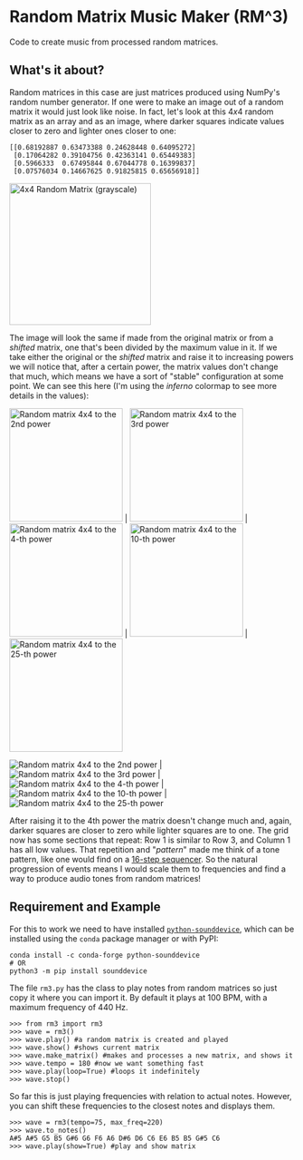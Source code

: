 # Random Matrix Music Maker (RM^3)

Code to create music from processed random matrices.

## What's it about?

Random matrices in this case are just matrices produced using NumPy's random number generator. If one were to make an image out of a random matrix it would just look like noise. In fact, let's look at this 4*x*4 random matrix as an array and as an image, where darker squares indicate values closer to zero and lighter ones closer to one:

```
[[0.68192887 0.63473388 0.24628448 0.64095272]
 [0.17064282 0.39104756 0.42363141 0.65449383]
 [0.5966333  0.67495844 0.67044778 0.16399837]
 [0.07576034 0.14667625 0.91825815 0.65656918]]
```

<img src="https://user-images.githubusercontent.com/13749006/77688552-a6979f00-6f76-11ea-9714-e585a0063769.png" height="250" title="4x4 Random Matrix (grayscale)">



The image will look the same if made from the original matrix or from a *shifted* matrix, one that's been divided by the maximum value in it. If we take either the original or the *shifted* matrix and raise it to increasing powers we will notice that, after a certain power, the matrix values don't change that much, which means we have a sort of "stable" configuration at some point. We can see this here (I'm using the *inferno* colormap to see more details in the values):

<img src="https://user-images.githubusercontent.com/13749006/77688641-cf1f9900-6f76-11ea-8231-56a2597c91c1.png" height="200" title="Random matrix 4x4 to the 2nd power"> | <img src="https://user-images.githubusercontent.com/13749006/77688690-e2caff80-6f76-11ea-854b-b8b18e40d0df.png" height="200" title="Random matrix 4x4 to the 3rd power"> | <img src="https://user-images.githubusercontent.com/13749006/77688752-f8402980-6f76-11ea-9f4c-08614d5a6a26.png" height="200" title="Random matrix 4x4 to the 4-th power"> | <img src="https://user-images.githubusercontent.com/13749006/77688790-01c99180-6f77-11ea-9213-759b9bf5abb1.png" height="200" title="Random matrix 4x4 to the 10-th power"> | <img src="https://user-images.githubusercontent.com/13749006/77688830-127a0780-6f77-11ea-838a-9d646f298da1.png" height="200" title="Random matrix 4x4 to the 25-th power">

![Random matrix 4x4 to the 2nd power](https://user-images.githubusercontent.com/13749006/77688641-cf1f9900-6f76-11ea-8231-56a2597c91c1.png) | ![Random matrix 4x4 to the 3rd power](https://user-images.githubusercontent.com/13749006/77688690-e2caff80-6f76-11ea-854b-b8b18e40d0df.png) | ![Random matrix 4x4 to the 4-th power](https://user-images.githubusercontent.com/13749006/77688752-f8402980-6f76-11ea-9f4c-08614d5a6a26.png) | ![Random matrix 4x4 to the 10-th power](https://user-images.githubusercontent.com/13749006/77688790-01c99180-6f77-11ea-9213-759b9bf5abb1.png) | ![Random matrix 4x4 to the 25-th power](https://user-images.githubusercontent.com/13749006/77688830-127a0780-6f77-11ea-838a-9d646f298da1.png)

After raising it to the 4th power the matrix doesn't change much and, again, darker squares are closer to zero while lighter squares are to one. The grid now has some sections that repeat: Row 1 is similar to Row 3, and Column 1 has all low values. That repetition and "*pattern*" made me think of a tone pattern, like one would find on a [16-step sequencer](https://www.youtube.com/watch?v=BVHJWTX_gIo). So the natural progression of events means I would scale them to frequencies and find a way to produce audio tones from random matrices!


## Requirement and Example

For this to work we need to have installed [`python-sounddevice`](https://python-sounddevice.readthedocs.io), which can be installed using the `conda` package manager or with PyPI:

```
conda install -c conda-forge python-sounddevice
# OR
python3 -m pip install sounddevice
```

The file `rm3.py` has the class to play notes from random matrices so just copy it where you can import it. By default it plays at 100 BPM, with a maximum frequency of 440 Hz.

```
>>> from rm3 import rm3
>>> wave = rm3()
>>> wave.play() #a random matrix is created and played
>>> wave.show() #shows current matrix
>>> wave.make_matrix() #makes and processes a new matrix, and shows it
>>> wave.tempo = 180 #now we want something fast
>>> wave.play(loop=True) #loops it indefinitely
>>> wave.stop()
```

So far this is just playing frequencies with relation to actual notes. However, you can shift these frequencies to the closest notes and displays them.
```
>>> wave = rm3(tempo=75, max_freq=220)
>>> wave.to_notes()
A#5 A#5 G5 B5 G#6 G6 F6 A6 D#6 D6 C6 E6 B5 B5 G#5 C6
>>> wave.play(show=True) #play and show matrix
```
